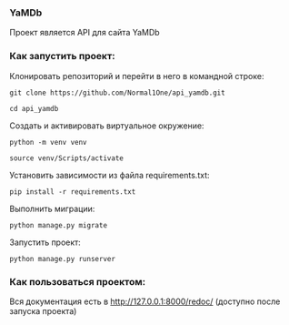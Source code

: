 ### YaMDb

Проект является API для сайта YaMDb

### Как запустить проект:

Клонировать репозиторий и перейти в него в командной строке:

```
git clone https://github.com/Normal1One/api_yamdb.git
```

```
cd api_yamdb
```

Cоздать и активировать виртуальное окружение:

```
python -m venv venv
```

```
source venv/Scripts/activate
```

Установить зависимости из файла requirements.txt:

```
pip install -r requirements.txt
```

Выполнить миграции:

```
python manage.py migrate
```

Запустить проект:

```
python manage.py runserver
```

### Как пользоваться проектом:

Вся документация есть в http://127.0.0.1:8000/redoc/ (доступно после запуска проекта)